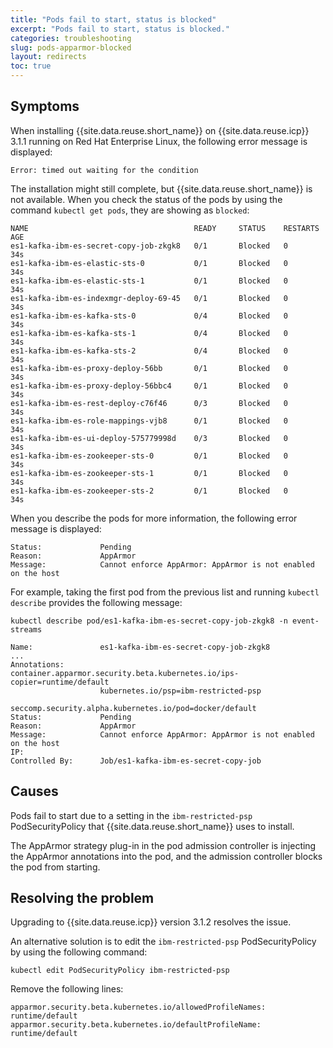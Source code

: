 ```yaml
---
title: "Pods fail to start, status is blocked"
excerpt: "Pods fail to start, status is blocked."
categories: troubleshooting
slug: pods-apparmor-blocked
layout: redirects
toc: true
---
```


## Symptoms

When installing {{site.data.reuse.short_name}} on {{site.data.reuse.icp}} 3.1.1 running on Red Hat Enterprise Linux, the following error message is displayed:

```
Error: timed out waiting for the condition
```

The installation might still complete, but {{site.data.reuse.short_name}} is not available. When you check the status of the pods by using the command `kubectl get pods`, they are showing as `blocked`:

```
NAME                                     READY     STATUS    RESTARTS   AGE
es1-kafka-ibm-es-secret-copy-job-zkgk8   0/1       Blocked   0          34s
es1-kafka-ibm-es-elastic-sts-0           0/1       Blocked   0          34s
es1-kafka-ibm-es-elastic-sts-1           0/1       Blocked   0          34s
es1-kafka-ibm-es-indexmgr-deploy-69-45   0/1       Blocked   0          34s
es1-kafka-ibm-es-kafka-sts-0             0/4       Blocked   0          34s
es1-kafka-ibm-es-kafka-sts-1             0/4       Blocked   0          34s
es1-kafka-ibm-es-kafka-sts-2             0/4       Blocked   0          34s
es1-kafka-ibm-es-proxy-deploy-56bb       0/1       Blocked   0          34s
es1-kafka-ibm-es-proxy-deploy-56bbc4     0/1       Blocked   0          34s
es1-kafka-ibm-es-rest-deploy-c76f46      0/3       Blocked   0          34s
es1-kafka-ibm-es-role-mappings-vjb8      0/1       Blocked   0          34s
es1-kafka-ibm-es-ui-deploy-575779998d    0/3       Blocked   0          34s
es1-kafka-ibm-es-zookeeper-sts-0         0/1       Blocked   0          34s
es1-kafka-ibm-es-zookeeper-sts-1         0/1       Blocked   0          34s
es1-kafka-ibm-es-zookeeper-sts-2         0/1       Blocked   0          34s
```

When you describe the pods for more information, the following error message is displayed:

```
Status:             Pending
Reason:             AppArmor
Message:            Cannot enforce AppArmor: AppArmor is not enabled on the host
```

For example, taking the first pod from the previous list and running `kubectl describe` provides the following message:

```
kubectl describe pod/es1-kafka-ibm-es-secret-copy-job-zkgk8 -n event-streams

Name:               es1-kafka-ibm-es-secret-copy-job-zkgk8
...
Annotations:        container.apparmor.security.beta.kubernetes.io/ips-copier=runtime/default
                    kubernetes.io/psp=ibm-restricted-psp
                    seccomp.security.alpha.kubernetes.io/pod=docker/default
Status:             Pending
Reason:             AppArmor
Message:            Cannot enforce AppArmor: AppArmor is not enabled on the host
IP:
Controlled By:      Job/es1-kafka-ibm-es-secret-copy-job
```

## Causes

Pods fail to start due to a setting in the `ibm-restricted-psp` PodSecurityPolicy that {{site.data.reuse.short_name}} uses to install.

The AppArmor strategy plug-in in the pod admission controller is injecting the AppArmor annotations into the pod, and the admission controller blocks the pod from starting.


## Resolving the problem

Upgrading to {{site.data.reuse.icp}} version 3.1.2 resolves the issue.

An alternative solution is to edit the `ibm-restricted-psp` PodSecurityPolicy by using the following command:

`kubectl edit PodSecurityPolicy ibm-restricted-psp`

Remove the following lines:

```
apparmor.security.beta.kubernetes.io/allowedProfileNames: runtime/default
apparmor.security.beta.kubernetes.io/defaultProfileName: runtime/default
```
